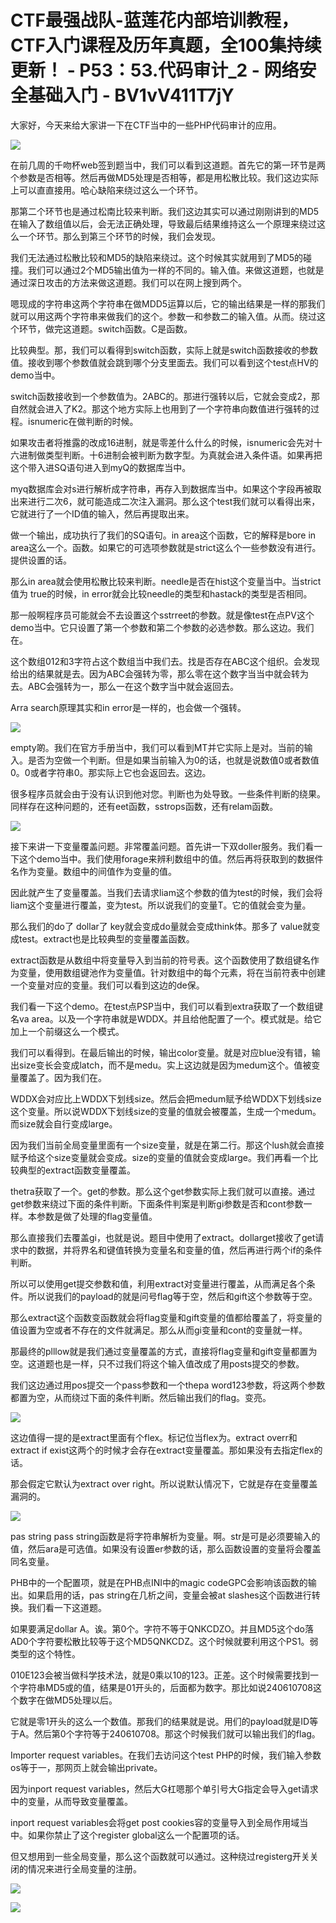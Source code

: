 # CTF最强战队-蓝莲花内部培训教程，CTF入门课程及历年真题，全100集持续更新！ - P53：53.代码审计_2 - 网络安全基础入门 - BV1vV411T7jY

大家好，今天来给大家讲一下在CTF当中的一些PHP代码审计的应用。

![](img/9e9d64ce504ceaaaba1d9794542c25d9_1.png)

在前几周的千吻杯web签到题当中，我们可以看到这道题。首先它的第一环节是两个参数是否相等。然后再做MD5处理是否相等，都是用松散比较。我们这边实际上可以直直接用。哈心缺陷来绕过这么一个环节。

那第二个环节也是通过松南比较来判断。我们这边其实可以通过刚刚讲到的MD5在输入了数组值以后，会无法正确处理，导致最后结果维持这么一个原理来绕过这么一个环节。那么到第三个环节的时候，我们会发现。

我们无法通过松散比较和MD5的缺陷来绕过。这个时候其实就用到了MD5的碰撞。我们可以通过2个MD5输出值为一样的不同的。输入值。来做这道题，也就是通过深日攻击的方法来做这道题。我们可以在网上搜到两个。

嗯现成的字符串这两个字符串在做MDD5运算以后，它的输出结果是一样的那我们就可以用这两个字符串来做我们的这个。参数一和参数二的输入值。从而。绕过这个环节，做完这道题。switch函数。C是函数。

比较典型。那，我们可以看得到switch函数，实际上就是switch函数接收的参数值。接收到哪个参数值就会跳到哪个分支里面去。我们可以看到这个test点HV的demo当中。

switch函数接收到一个参数值为。2ABC的。那进行强转以后，它就会变成2，那自然就会进入了K2。那这个地方实际上也用到了一个字符串向数值进行强转的过程。isnumeric在做判断的时候。

如果攻击者将推露的改成16进制，就是零差什么什么的时候，isnumeric会先对十六进制做类型判断。十6进制会被判断为数字型。为真就会进入条件语。如果再把这个带入进SQ语句进入到myQ的数据库当中。

myq数据库会对s进行解析成字符串，再存入到数据库当中。如果这个字段再被取出来进行二次6，就可能造成二次注入漏洞。那么这个test我们就可以看得出来，它就进行了一个ID值的输入，然后再提取出来。

做一个输出，成功执行了我们的SQ语句。in area这个函数，它的解释是bore in area这么一个。函数。如果它的可选项参数就是strict这么个一些参数没有进行。提供设置的话。

那么in area就会使用松散比较来判断。needle是否在hist这个变量当中。当strict值为 true的时候，in error就会比较needle的类型和hastack的类型是否相同。

那一般啊程序员可能就会不去设置这个sstrreet的参数。就是像test在点PV这个demo当中。它只设置了第一个参数和第二个参数的必选参数。那么这边。我们在。

这个数组012和3字符占这个数组当中我们去。找是否存在ABC这个组织。会发现给出的结果就是去。因为ABC会强转为零，那么零在这个数字当当中就会转为去。ABC会强转为一，那么一在这个数字当中就会返回去。

Arra search原理其实和in error是一样的，也会做一个强转。

![](img/9e9d64ce504ceaaaba1d9794542c25d9_3.png)

empty啲。我们在官方手册当中，我们可以看到MT并它实际上是对。当前的输入。是否为空做一个判断。但是如果当前输入为0的话，也就是说数值0或者数值0。0或者字符串0。那实际上它也会返回去。这边。

很多程序员就会由于没有认识到他对您。判断也为处导致。一些条件判断的绕果。同样存在这种问题的，还有eet函数，sstrops函数，还有relam函数。



![](img/9e9d64ce504ceaaaba1d9794542c25d9_5.png)

接下来讲一下变量覆盖问题。非常覆盖问题。首先讲一下双doller服务。我们看一下这个demo当中。我们使用forage来辨利数组中的值。然后再将获取到的数据件名作为变量。数组中的间值作为变量的值。

因此就产生了变量覆盖。当我们去请求liam这个参数的值为test的时候，我们会将liam这个变量进行覆盖，变为test。所以说我们的变量T。它的值就会变为量。

那么我们的do了 dollar了 key就会变成do量就会变成think体。那多了 value就变成test。extract也是比较典型的变量覆盖函数。

extract函数是从数组中将变量导入到当前的符号表。这个函数使用了数组键名作为变量，使用数组键池作为变量值。针对数组中的每个元素，将在当前符表中创建一个变量对应的变量。我们可以看到这边的de保。

我们看一下这个demo。在test点PSP当中，我们可以看到extra获取了一个数组键名va area。以及一个字符串就是WDDX。并且给他配置了一个。模式就是。给它加上一个前缀这么一个模式。

我们可以看得到。在最后输出的时候，输出color变量。就是对应blue没有错，输出size变长会变成latch，而不是medu。实上这边就是因为medum这个。值被变量覆盖了。因为我们在。

WDDX会对应比上WDDX下划线size。然后会把medum赋予给WDDX下划线size这个变量。所以说WDDX下划线size的变量的值就会被覆盖，生成一个medum。而size就会自行变成large。

因为我们当前全局变量里面有一个size变量，就是在第二行。那这个lush就会直接赋予给这个size变量就会变成。size的变量的值就会变成large。我们再看一个比较典型的extract函数变量覆盖。

thetra获取了一个。get的参数。那么这个get参数实际上我们就可以直接。通过get参数来绕过下面的条件判断。下面条件判案是判断gi参数是否和cont参数一样。本参数是做了处理的flag变量值。

那么直接我们去覆盖gi，也就是说。题目中使用了extract。dollarget接收了get请求中的数据，并将界名和键值转换为变量名和变量的值，然后再进行两个if的条件判断。

所以可以使用get提交参数和值，利用extract对变量进行覆盖，从而满足各个条件。所以说我们的payload的就是问号flag等于空，然后和gift这个参数等于空。

那么extract这个函数变函数就会将flag变量和gift变量的值都给覆盖了，将变量的值设置为空或者不存在的文件就满足。那么从而gi变量和cont的变量就一样。

那最终的plllow就是我们通过变量覆盖的方式，直接将flag变量和gift变量都置为空。这道题也是一样，只不过我们将这个输入值改成了用posts提交的参数。

我们这边通过用pos提交一个pass参数和一个thepa word123参数，将这两个参数都置为空，从而绕过下面的条件判断。然后输出我们的flag。变亮。



![](img/9e9d64ce504ceaaaba1d9794542c25d9_7.png)

这边值得一提的是extract里面有个flex。标记位当flex为。extract overr和extract if exist这两个的时候才会存在extract变量覆盖。那如果没有去指定flex的话。

那会假定它默认为extract over right。所以说默认情况下，它就是存在变量覆盖漏洞的。

![](img/9e9d64ce504ceaaaba1d9794542c25d9_9.png)

pas string pass string函数是将字符串解析为变量。啊。str是可是必须要输入的值，然后ara是可选值。如果没有设置er参数的话，那么函数设置的变量将会覆盖同名变量。

PHB中的一个配置项，就是在PHB点INI中的magic codeGPC会影响该函数的输出。如果启用的话，pas string在几析之间，变量会被at slashes这个函数进行转换。我们看一下这道题。

如果要满足dollar A。诶。第0个。字符不等于QNKCDZO。并且MD5这个do落AD0个字符要松散比较等于这个MD5QNKCDZ。这个时候就要利用这个PS1。弱类型的这个特性。

010E123会被当做科学技术法，就是0乘以10的123。正差。这个时候需要找到一个字符串MD5或的值，结果是01开头的，后面都为数字。那比如说240610708这个数字在做MD5处理以后。

它就是零1开头的这么一个数值。那我们的结果就是说。用们的payload就是ID等于A。然后第0个字符等于240610708。那这个时候我们就可以输出我们的flag。

Importer request variables。在我们去访问这个test PHP的时候，我们输入参数os等于一，那网页上就会输出private。

因为inport request variables，然后大G杠嗯那个单引号大G指定会导入get请求中的变量，从而导致变量覆盖。

inport request variables会将get post cookies容的变量导入到全局作用域当中。如果你禁止了这个register global这么一个配置项的话。

但又想用到一些全局变量，那么这个函数就可以通过。这种绕过registerg开关关闭的情况来进行全局变量的注册。



![](img/9e9d64ce504ceaaaba1d9794542c25d9_11.png)

![](img/9e9d64ce504ceaaaba1d9794542c25d9_12.png)